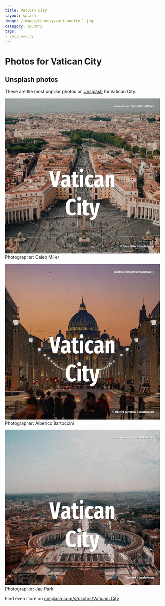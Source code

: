 ```yaml
---
title: Vatican City
layout: splash
image: /images/country/vaticancity.1.jpg
category: country
tags:
- vaticancity
---
```

# Photos for Vatican City
 
## Unsplash photos
These are the most popular photos on [Unsplash](https://unsplash.com) for Vatican City.
 
![Vatican City](/images/country/vaticancity.1.jpg)
Photographer:  Caleb Miller
 
![Vatican City](/images/country/vaticancity.2.jpg)
Photographer:  Alberico Bartoccini
 
![Vatican City](/images/country/vaticancity.3.jpg)
Photographer:  Jae Park
 
Find even more on [unsplash.com/s/photos/Vatican+City](https://unsplash.com/s/photos/Vatican+City)
 
